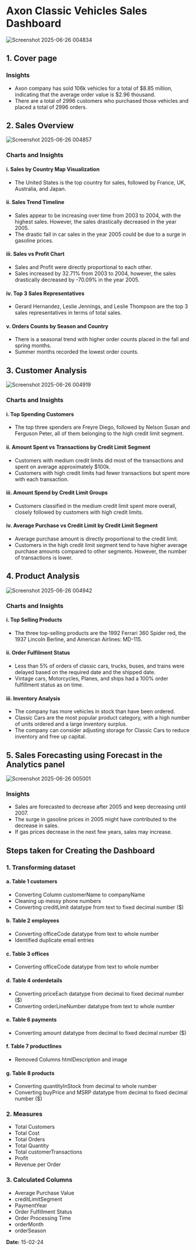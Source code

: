 # Axon Classic Vehicles Sales Dashboard
![Screenshot 2025-06-26 004834](https://github.com/user-attachments/assets/dfbed000-2404-47f1-bf04-748bd1b49dab)


## 1. Cover page

### Insights
- Axon company has sold 106k vehicles for a total of $8.85 million, indicating that the average order value is $2.96 thousand.
- There are a total of 2996 customers who purchased those vehicles and placed a total of 2996 orders.

## 2. Sales Overview
![Screenshot 2025-06-26 004857](https://github.com/user-attachments/assets/c81830d7-64a1-4d87-9122-d017cc2c9158)

### Charts and Insights

#### i. Sales by Country Map Visualization
- The United States is the top country for sales, followed by France, UK, Australia, and Japan.

#### ii. Sales Trend Timeline
- Sales appear to be increasing over time from 2003 to 2004, with the highest sales. However, the sales drastically decreased in the year 2005.
- The drastic fall in car sales in the year 2005 could be due to a surge in gasoline prices.

#### iii. Sales vs Profit Chart
- Sales and Profit were directly proportional to each other.
- Sales increased by 32.71% from 2003 to 2004, however, the sales drastically decreased by -70.09% in the year 2005.

#### iv. Top 3 Sales Representatives
- Gerard Hernandez, Leslie Jennings, and Leslie Thompson are the top 3 sales representatives in terms of total sales.

#### v. Orders Counts by Season and Country
- There is a seasonal trend with higher order counts placed in the fall and spring months.
- Summer months recorded the lowest order counts.

## 3. Customer Analysis
![Screenshot 2025-06-26 004919](https://github.com/user-attachments/assets/80ae7644-96bb-4e94-a09c-d677d08e2386)

### Charts and Insights

#### i. Top Spending Customers
- The top three spenders are Freyre Diego, followed by Nelson Susan and Ferguson Peter, all of them belonging to the high credit limit segment.

#### ii. Amount Spent vs Transactions by Credit Limit Segment
- Customers with medium credit limits did most of the transactions and spent on average approximately $100k.
- Customers with high credit limits had fewer transactions but spent more with each transaction.

#### iii. Amount Spend by Credit Limit Groups
- Customers classified in the medium credit limit spent more overall, closely followed by customers with high credit limits.

#### iv. Average Purchase vs Credit Limit by Credit Limit Segment
- Average purchase amount is directly proportional to the credit limit.
- Customers in the high credit limit segment tend to have higher average purchase amounts compared to other segments. However, the number of transactions is lower.

## 4. Product Analysis
![Screenshot 2025-06-26 004942](https://github.com/user-attachments/assets/5f4f8c44-e618-4704-be68-0ec78c029fda)

### Charts and Insights

#### i. Top Selling Products
- The three top-selling products are the 1992 Ferrari 360 Spider red, the 1937 Lincoln Berline, and American Airlines: MD-115.

#### ii. Order Fulfilment Status
- Less than 5% of orders of classic cars, trucks, buses, and trains were delayed based on the required date and the shipped date.
- Vintage cars, Motorcycles, Planes, and ships had a 100% order fulfillment status as on time.

#### iii. Inventory Analysis
- The company has more vehicles in stock than have been ordered.
- Classic Cars are the most popular product category, with a high number of units ordered and a large inventory surplus.
- The company can consider adjusting storage for Classic Cars to reduce inventory and free up capital.

## 5. Sales Forecasting using Forecast in the Analytics panel
![Screenshot 2025-06-26 005001](https://github.com/user-attachments/assets/f29616f7-3e43-44f7-ab59-7a399dc78c6e)

### Insights
- Sales are forecasted to decrease after 2005 and keep decreasing until 2007.
- The surge in gasoline prices in 2005 might have contributed to the decrease in sales.
- If gas prices decrease in the next few years, sales may increase.

## Steps taken for Creating the Dashboard

### 1. Transforming dataset

#### a. Table 1 customers
- Converting Column customerName to companyName
- Cleaning up messy phone numbers
- Converting creditLimit datatype from text to fixed decimal number ($)

#### b. Table 2 employees
- Converting officeCode datatype from text to whole number
- Identified duplicate email entries

#### c. Table 3 offices
- Converting officeCode datatype from text to whole number

#### d. Table 4 orderdetails
- Converting priceEach datatype from decimal to fixed decimal number ($)
- Converting orderLineNumber datatype from text to whole number

#### e. Table 6 payments
- Converting amount datatype from decimal to fixed decimal number ($)

#### f. Table 7 productlines
- Removed Columns htmlDescription and image

#### g. Table 8 products
- Converting quantityInStock from decimal to whole number
- Converting buyPrice and MSRP datatype from decimal to fixed decimal number ($)

### 2. Measures

- Total Customers
- Total Cost
- Total Orders
- Total Quantity
- Total customerTransactions
- Profit
- Revenue per Order

### 3. Calculated Columns

- Average Purchase Value
- creditLimitSegment
- PaymentYear
- Order Fulfillment Status
- Order Processing Time
- orderMonth
- orderSeason

**Date:**
15-02-24
